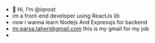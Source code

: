 - 👋 Hi, I’m @iqnost
- im a front-end developer using ReactJs lib  
- now i wanna learn Nodejs And Expressjs for backend
- im.parsa.taheri@gmail.com this is my gmail for my job
- 
